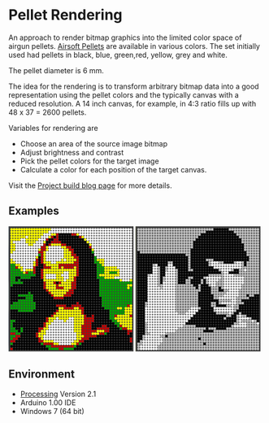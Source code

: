 Pellet Rendering
================

An approach to render bitmap graphics into the limited color space of airgun pellets.
[Airsoft Pellets](http://en.wikipedia.org/wiki/Airsoft_pellets) are available in various colors. The set initially used had pellets in black, blue, green,red, yellow, grey and white. 

The pellet diameter is 6 mm.

The idea for the rendering is to transform arbitrary bitmap data into a good representation using the pellet colors and the typically canvas with a reduced resolution. A 14 inch canvas, for example, in 4:3 ratio fills up with 48 x 37 = 2600 pellets.

Variables for rendering are

* Choose an area of the source image bitmap
* Adjust brightness and contrast
* Pick the pellet colors for the target image
* Calculate a color for each position of the target canvas.

Visit the [Project build blog page](https://hackerspace-ffm.de/wiki/index.php?title=Airsoft_Pellet_Bitmaps_(build_blog)) for more details.


Examples
--------
![Mona Lisa](Pictures/examples/Mona_Lisa_closest_match.png)
![Spock](Pictures/examples/Spock_B+W.png)


Environment
-----------
* [Processing](http://www.processing.org/) Version 2.1
* Arduino 1.00 IDE
* Windows 7 (64 bit)


